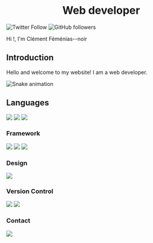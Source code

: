 <h1 align="center"> Web developer</h1>

![Twitter Follow](https://img.shields.io/twitter/follow/FemeniasC?style=social)
![GitHub followers](https://img.shields.io/github/followers/FemeniasClement?style=social)

Hi !, I'm Clément Féménias--noir 

## Introduction

Hello and welcome to my website! I am a web developer.

<img src="https://raw.githubusercontent.com/GorskiAnthony/GorskiAnthony/output/snake.svg" alt="Snake animation" />

## Languages

<p>
	<img src="https://img.shields.io/badge/html5%20-%23E34F26.svg?&style=for-the-badge&logo=html5&logoColor=white"/>
	<img src="https://img.shields.io/badge/css3%20-%231572B6.svg?&style=for-the-badge&logo=css3&logoColor=white"/>
	<img src="https://img.shields.io/badge/javascript%20-%23323330.svg?&style=for-the-badge&logo=javascript&logoColor=%23F7DF1E"/>
</p>

### Framework

<p>
	<img src="https://img.shields.io/badge/node.js%20-%2343853D.svg?&style=for-the-badge&logo=node.js&logoColor=white"/>
	<img src="https://img.shields.io/badge/express.js%20-%23404d59.svg?&style=for-the-badge"/>
	<img src="https://img.shields.io/badge/reactJS%20-%2320232a.svg?&style=for-the-badge&logo=react&logoColor=%2361DAFB"/>
</p>

### Design

<p>
<img src="https://img.shields.io/badge/figma%20-%23F24E1E.svg?&style=for-the-badge&logo=figma&logoColor=white"/>
</p>

### Version Control

<p>
<img src="https://img.shields.io/badge/git%20-%23F05033.svg?&style=for-the-badge&logo=git&logoColor=white"/>
<img src="https://img.shields.io/badge/github%20-%23121011.svg?&style=for-the-badge&logo=github&logoColor=white"/>
</p>

### Contact

<p>
<img src="https://img.shields.io/badge/Telegram-2CA5E0?style=for-the-badge&logo=telegram&logoColor=white"/>
</p>

<!-- Markdown -->
